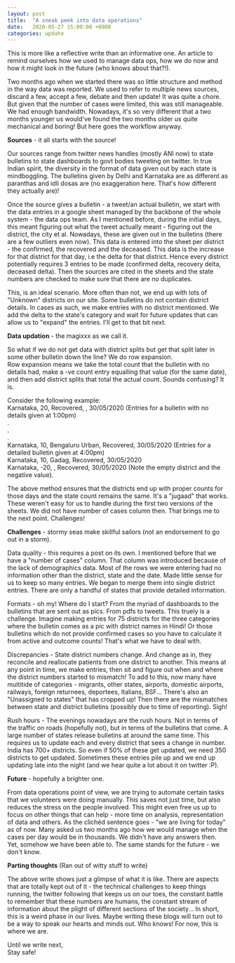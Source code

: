 ```yaml
---
layout: post
title:  "A sneak peek into data operations"
date:   2020-05-27 15:00:00 +0900
categories: update
---
```


This is more like a reflective write than an informative one. An article to remind ourselves how we used to manage data ops, how we do now and how it might look in the future (who knows about that?!).

Two months ago when we started there was so little structure and method in the way data was reported. We used to refer to multiple news sources, discard a few, accept a few, debate and then update! It was quite a chore. But given that the number of cases were limited, this was still manageable. We had enough bandwidth. Nowadays, it's so very different that a two months younger us would've found the two months older us quite mechanical and boring! But here goes the workflow anyway.

<b>Sources</b> - it all starts with the source!

Our sources range from twitter news handles (mostly ANI now) to state bulletins to state dashboards to govt bodies tweeting on twitter. In true Indian spirit, the diversity in the format of data given out by each state is mindboggling. The bulletins given by Delhi and Karnataka are as different as paranthas and idli dosas are (no exaggeration here. That's how different they actually are)! 

Once the source gives a bulletin - a tweet/an actual bulletin, we start with the data entries in a google sheet managed by the backbone of the whole system - the data ops team. As I mentioned before, during the initial days, this meant figuring out what the tweet actually meant - figuring out the district, the city et al. Nowadays, these are given out in the bulletins (there are a few outliers even now). This data is entered into the sheet per district - the confirmed, the recovered and the deceased. This data is the increase for that district for that day, i.e the delta for that district. Hence every district potentially requires 3 entries to be made (confirmed delta, recovery delta, deceased delta). Then the sources are cited in the sheets and the state numbers are checked to make sure that there are no duplicates. 

This, is an ideal scenario. More often than not, we end up with lots of "Unknown" districts on our site. Some bulletins do not contain district details. In cases as such, we make entries with no district mentioned. We add the delta to the state's category and wait for future updates that can allow us to "expand" the entries. I'll get to that bit next.

<b>Data updation</b> - the magixxx as we call it.

So what if we do not get data with district splits but get that split later in some other bulletin down the line? We do row expansion. 
<br/>Row expansion means we take the total count that the bulletin with no details had, make a -ve count entry equalling that value (for the same date), and then add district splits that total the actual count. Sounds confusing? It is. 

Consider the following example: <br/>
Karnataka, 20, Recovered, , 30/05/2020 (Entries for a bulletin with no details given at 1:00pm)
<br/>.
<br/>.
<br/>.
<br/>Karnataka, 10, Bengaluru Urban, Recovered, 30/05/2020 (Entries for a detailed bulletin given at 4:00pm) 
<br/>Karnataka, 10, Gadag, Recovered, 30/05/2020
<br/>Karnataka, -20, , Recovered, 30/05/2020 (Note the empty district and the negative value).

The above method ensures that the districts end up with proper counts for those days and the state count remains the same. It's a "jugaad" that works. These weren't easy for us to handle during the first two versions of the sheets. We did not have number of cases column then. That brings me to the next point. Challenges!

<b>Challenges</b> - stormy seas make skillful sailors (not an endorsement to go out in a storm).

Data quality - this requires a post on its own. I mentioned before that we have a "number of cases" column. That column was introduced because of the lack of demographics data. Most of the rows we were entering had no information other than the district, state and the date. Made little sense for us to keep so many entries. We began to merge them into single district entries. There are only a handful of states that provide detailed information.

Formats - oh my! Where do I start? From the myriad of dashboards to the bulletins that are sent out as pics. From pdfs to tweets. This truely is a challenge. Imagine making entries for 75 districts for the three categories where the bulletin comes as a pic with district names in Hindi! Or those bulletins which do not provide confirmed cases so you have to calculate it from active and outcome counts! That's what we have to deal with.

Discrepancies - State district numbers change. And change as in, they reconcile and reallocate patients from one district to another. This means at any point in time, we make entries, then sit and figure out when and where the district numbers started to mismatch! To add to this, now many have multitide of categories - migrants, other states, airports, domestic airports, railways, foreign returnees, deportees, Italians, BSF... There's also an "Unassigned to states" that has cropped up! Then there are the mismatches between state and district bulletins (possibly due to time of reporting). Sigh!

Rush hours - The evenings nowadays are the rush hours. Not in terms of the traffic on roads (hopefully not), but in terms of the bulletins that come. A large number of states release bulletins at around the same time. This requires us to update each and every district that sees a change in number. India has 700+ districts. So even if 50% of these get updated, we need 350 districts to get updated. Sometimes these entries pile up and we end up updating late into the night (and we hear quite a lot about it on twitter :P).

<b>Future</b> - hopefully a brighter one.

From data operations point of view, we are trying to automate certain tasks that we volunteers were doing manually. This saves not just time, but also reduces the stress on the people involved. This might even free us up to focus on other things that can help - more time on analysis, representation of data and others. As the clichéd sentence goes - "we are living for today" as of now. Many asked us two months ago how we would manage when the cases per day would be in thousands. We didn't have any answers then. Yet, somehow we have been able to. The same stands for the future - we don't know.

<b>Parting thoughts</b> (Ran out of witty stuff to write)

The above write shows just a glimpse of what it is like. There are aspects that are totally kept out of it - the technical challenges to keep things running, the twitter following that keeps us on our toes, the constant battle to remember that these numbers are humans, the constant stream of information about the plight of different sections of the society... In short, this is a weird phase in our lives. Maybe writing these blogs will turn out to be a way to speak our hearts and minds out. Who knows! For now, this is where we are. 

Until we write next,<br/>
Stay safe!





